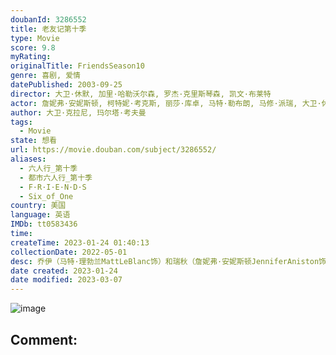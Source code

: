```yaml
---
doubanId: 3286552
title: 老友记第十季
type: Movie
score: 9.8
myRating: 
originalTitle: FriendsSeason10
genre: 喜剧, 爱情
datePublished: 2003-09-25
director: 大卫·休默, 加里·哈勒沃尔森, 罗杰·克里斯琴森, 凯文·布莱特
actor: 詹妮弗·安妮斯顿, 柯特妮·考克斯, 丽莎·库卓, 马特·勒布朗, 马修·派瑞, 大卫·休默, 琼·盖博, 格里高利·伊齐恩, undefined, undefined, 格里格瑞·贾巴拉, 丹尼尔·瓦斯诺娃, 吉姆·奥希尔, 路易斯·安东尼奥·拉莫斯, 克里斯蒂娜·皮克勒斯, 格雷戈·金尼尔, 马特·温斯顿, 希拉·安布罗西诺, 丹尼·德维托, 莱斯利·查尔森, 唐尼·奥斯蒙, undefined, undefined, 爱德华多·詹姆斯·盖奇, undefined, 贾森·克拉维茨, 吉姆·拉什, 约翰·鲁宾斯坦, 克雷格·罗宾森, 斯蒂夫·爱尔兰, 史蒂文·艾克霍尔德特, 布伦特·斯皮内, 罗恩·雷布曼, 克瑞丝汀·罗丝, undefined, 玛丽·卡斯特罗, 艾伦·旁派, 玛姬·惠勒, 克里斯蒂娜·艾伯盖特, 安妮·帕里西, 詹妮佛·库里奇, 艾丽斯·巴尔, 保罗·路德, 达科塔·范宁, 埃利奥特·古尔德, 安娜·法瑞丝, 迈克·哈格蒂, 简·林奇, undefined, undefined, 爱丽森·阿什莉·阿姆, undefined, 吉姆·麦司奇门, 爱莎·泰勒, 达里尔·沙巴拉, 吉奥瓦尼·瑞比西, 诺尔·谢尔顿, 卡莉·谢尔顿, 詹姆斯·迈克尔·泰勒, 玛丽亚·皮提罗, 罗明, 安妮·达德克
author: 大卫·克拉尼, 玛尔塔·考夫曼
tags:
  - Movie
state: 想看
url: https://movie.douban.com/subject/3286552/
aliases:
  - 六人行_第十季
  - 都市六人行_第十季
  - F·R·I·E·N·D·S
  - Six_of_One
country: 美国
language: 英语
IMDb: tt0583436
time: 
createTime: 2023-01-24 01:40:13
collectionDate: 2022-05-01
desc: 乔伊（马特·理勃兰MattLeBlanc饰）和瑞秋（詹妮弗·安妮斯顿JenniferAniston饰）的恋情维持不久就发现彼此不适应身体上的交往，决定只做朋友。迈克克服自身障碍的迈克终于向...
date created: 2023-01-24
date modified: 2023-03-07
---
```


![image](p2187822907.jpg)

Comment:
---
